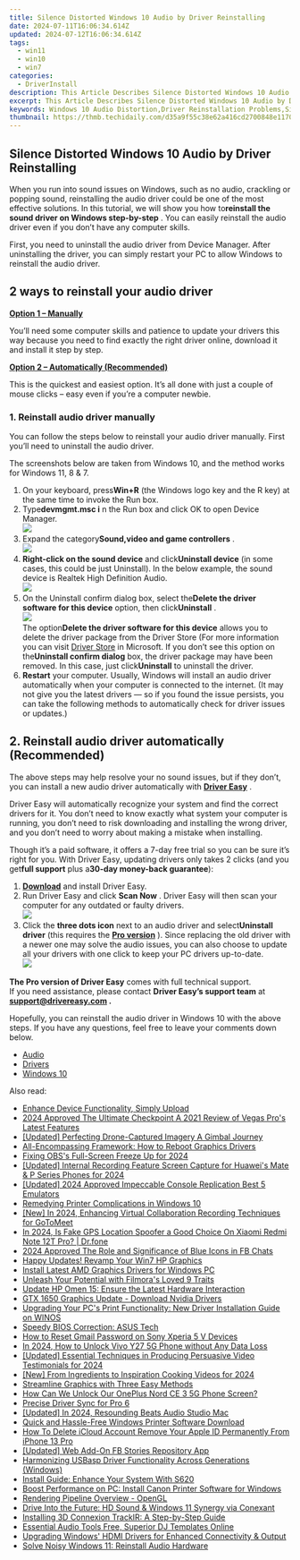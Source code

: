 ```yaml
---
title: Silence Distorted Windows 10 Audio by Driver Reinstalling
date: 2024-07-11T16:06:34.614Z
updated: 2024-07-12T16:06:34.614Z
tags:
  - win11
  - win10
  - win7
categories:
  - DriverInstall
description: This Article Describes Silence Distorted Windows 10 Audio by Driver Reinstalling
excerpt: This Article Describes Silence Distorted Windows 10 Audio by Driver Reinstalling
keywords: Windows 10 Audio Distortion,Driver Reinstallation Problems,Silence Distortion Audio Driver,Windows 10 Sound Issues,Audio Driver Fix for Windows 10,How to Improve Windows 10 Audio Quality,Windows 10 Driver Reinstall Guide
thumbnail: https://thmb.techidaily.com/d35a9f55c38e62a416cd2700848e1170978470691474c24b98c77f6805f52a33.jpg
---
```


## Silence Distorted Windows 10 Audio by Driver Reinstalling

 When you run into sound issues on Windows, such as no audio, crackling or popping sound, reinstalling the audio driver could be one of the most effective solutions. In this tutorial, we will show you how to**reinstall the sound driver on Windows step-by-step** . You can easily reinstall the audio driver even if you don’t have any computer skills.

 First, you need to uninstall the audio driver from Device Manager. After uninstalling the driver, you can simply restart your PC to allow Windows to reinstall the audio driver.

## 2 ways to reinstall your audio driver

[**Option 1 – Manually**](#method1)

 You’ll need some computer skills and patience to update your drivers this way because you need to find exactly the right driver online, download it and install it step by step.

[**Option 2 – Automatically (Recommended)**](#method2)

 This is the quickest and easiest option. It’s all done with just a couple of mouse clicks – easy even if you’re a computer newbie.

### 1\. Reinstall audio driver manually

 You can follow the steps below to reinstall your audio driver manually. First you’ll need to uninstall the audio driver.

 The screenshots below are taken from Windows 10, and the method works for Windows 11, 8 & 7.

1. On your keyboard, press**Win+R** (the Windows logo key and the R key) at the same time to invoke the Run box.
2. Type**devmgmt.msc i** n the Run box and click OK to open Device Manager.  
![](https://images.drivereasy.com/wp-content/uploads/2018/11/img_5bdffffd514aa.png)
3. Expand the category**Sound,video and game controllers** .  
![](https://images.drivereasy.com/wp-content/uploads/2018/11/img_5bdffff4272b1.jpg)
4. **Right-click on the sound device** and click**Uninstall device** (in some cases, this could be just Uninstall). In the below example, the sound device is Realtek High Definition Audio.  
![](https://images.drivereasy.com/wp-content/uploads/2018/11/img_5be0027dd7b67.jpg)
5. On the Uninstall confirm dialog box, select the**Delete the driver software for this device** option, then click**Uninstall** .  
![](https://images.drivereasy.com/wp-content/uploads/2018/11/img_5be003fba7ed5.png)  
 The option**Delete the driver software for this device** allows you to delete the driver package from the Driver Store (For more information you can visit [Driver Store](https://docs.microsoft.com/en-us/windows-hardware/drivers/install/driver-store) in Microsoft. If you don’t see this option on the**Uninstall confirm dialog** box, the driver package may have been removed. In this case, just click**Uninstall** to uninstall the driver.
6. **Restart** your computer. Usually, Windows will install an audio driver automatically when your computer is connected to the internet. (It may not give you the latest drivers — so if you found the issue persists, you can take the following methods to automatically check for driver issues or updates.)

## 2\. Reinstall audio driver automatically (Recommended)

 The above steps may help resolve your no sound issues, but if they don’t, you can install a new audio driver automatically with **[Driver Easy](https://tools.techidaily.com/drivereasy/download/)**  .

 Driver Easy will automatically recognize your system and find the correct drivers for it. You don’t need to know exactly what system your computer is running, you don’t need to risk downloading and installing the wrong driver, and you don’t need to worry about making a mistake when installing.

 Though it’s a paid software, it offers a 7-day free trial so you can be sure it’s right for you. With Driver Easy, updating drivers only takes 2 clicks (and you get**full support** plus a**30-day money-back guarantee**):

1. **[Download](https://tools.techidaily.com/drivereasy/download/)**   and install Driver Easy.
2. Run Driver Easy and click **Scan Now** . Driver Easy will then scan your computer for any outdated or faulty drivers.  
![](https://www.drivereasy.com/wp-content/uploads/2020/10/6_0_scan-now.jpg)
3. Click the **three dots icon** next to an audio driver and select**Uninstall driver** (this requires the [**Pro version**](https://tools.techidaily.com/drivereasy/download/) ). Since replacing the old driver with a newer one may solve the audio issues, you can also choose to update all your drivers with one click to keep your PC drivers up-to-date.  
![](https://www.drivereasy.com/wp-content/uploads/2018/11/audio-driver-uninstall-driver-easy.jpg)

**The Pro version of Driver Easy** comes with full technical support.  
 If you need assistance, please contact **Driver Easy’s support team** at **[support@drivereasy.com](mailto:support@drivereasy.com) .**

 Hopefully, you can reinstall the audio driver in Windows 10 with the above steps. If you have any questions, feel free to leave your comments down below.

* [Audio](https://store.drivereasy.com/order/cart.php?PRODS=4731822&QTY=1&AFFILIATE=108875)
* [Drivers](https://tools.techidaily.com/drivereasy/download/)
* [Windows 10](https://tools.techidaily.com/drivereasy/download/)

<ins class="adsbygoogle"
     style="display:block"
     data-ad-format="autorelaxed"
     data-ad-client="ca-pub-7571918770474297"
     data-ad-slot="1223367746"></ins>



<ins class="adsbygoogle"
     style="display:block"
     data-ad-client="ca-pub-7571918770474297"
     data-ad-slot="8358498916"
     data-ad-format="auto"
     data-full-width-responsive="true"></ins>



<span class="atpl-alsoreadstyle">Also read:</span>
<div><ul>
<li><a href="https://driver-install.techidaily.com/enhance-device-functionality-simply-upload/"><u>Enhance Device Functionality, Simply Upload</u></a></li>
<li><a href="https://some-skills.techidaily.com/2024-approved-the-ultimate-checkpoint-a-2021-review-of-vegas-pros-latest-features/"><u>2024 Approved  The Ultimate Checkpoint  A 2021 Review of Vegas Pro's Latest Features</u></a></li>
<li><a href="https://extra-approaches.techidaily.com/updated-perfecting-drone-captured-imagery-a-gimbal-journey/"><u>[Updated] Perfecting Drone-Captured Imagery  A Gimbal Journey</u></a></li>
<li><a href="https://driver-install.techidaily.com/all-encompassing-framework-how-to-reboot-graphics-drivers/"><u>All-Encompassing Framework: How to Reboot Graphics Drivers</u></a></li>
<li><a href="https://screen-capture.techidaily.com/fixing-obss-full-screen-freeze-up-for-2024/"><u>Fixing OBS's Full-Screen Freeze Up for 2024</u></a></li>
<li><a href="https://screen-sharing-recording.techidaily.com/updated-internal-recording-feature-screen-capture-for-huaweis-mate-and-p-series-phones-for-2024/"><u>[Updated] Internal Recording Feature  Screen Capture for Huawei's Mate & P Series Phones for 2024</u></a></li>
<li><a href="https://screen-video-capture.techidaily.com/updated-2024-approved-impeccable-console-replication-best-5-emulators/"><u>[Updated] 2024 Approved  Impeccable Console Replication  Best 5 Emulators</u></a></li>
<li><a href="https://driver-install.techidaily.com/remedying-printer-complications-in-windows-10/"><u>Remedying Printer Complications in Windows 10</u></a></li>
<li><a href="https://on-screen-recording.techidaily.com/new-in-2024-enhancing-virtual-collaboration-recording-techniques-for-gotomeet/"><u>[New] In 2024, Enhancing Virtual Collaboration  Recording Techniques for GoToMeet</u></a></li>
<li><a href="https://phone-solutions.techidaily.com/in-2024-is-fake-gps-location-spoofer-a-good-choice-on-xiaomi-redmi-note-12t-pro-drfone-by-drfone-virtual-android/"><u>In 2024, Is Fake GPS Location Spoofer a Good Choice On Xiaomi Redmi Note 12T Pro? | Dr.fone</u></a></li>
<li><a href="https://facebook-video-content.techidaily.com/2024-approved-the-role-and-significance-of-blue-icons-in-fb-chats/"><u>2024 Approved  The Role and Significance of Blue Icons in FB Chats</u></a></li>
<li><a href="https://driver-install.techidaily.com/happy-updates-revamp-your-win7-hp-graphics/"><u>Happy Updates! Revamp Your Win7 HP Graphics</u></a></li>
<li><a href="https://driver-install.techidaily.com/install-latest-amd-graphics-drivers-for-windows-pc/"><u>Install Latest AMD Graphics Drivers for Windows PC</u></a></li>
<li><a href="https://extra-information.techidaily.com/unleash-your-potential-with-filmoras-loved-9-traits/"><u>Unleash Your Potential with Filmora's Loved 9 Traits</u></a></li>
<li><a href="https://driver-install.techidaily.com/update-hp-omen-15-ensure-the-latest-hardware-interaction/"><u>Update HP Omen 15: Ensure the Latest Hardware Interaction</u></a></li>
<li><a href="https://driver-install.techidaily.com/gtx-1650-graphics-update-download-nvidia-drivers/"><u>GTX 1650 Graphics Update - Download Nvidia Drivers</u></a></li>
<li><a href="https://driver-install.techidaily.com/upgrading-your-pcs-print-functionality-new-driver-installation-guide-on-winos/"><u>Upgrading Your PC's Print Functionality: New Driver Installation Guide on WINOS</u></a></li>
<li><a href="https://driver-install.techidaily.com/speedy-bios-correction-asus-tech/"><u>Speedy BIOS Correction: ASUS Tech</u></a></li>
<li><a href="https://android-unlock.techidaily.com/how-to-reset-gmail-password-on-sony-xperia-5-v-devices-by-drfone-android/"><u>How to Reset Gmail Password on Sony Xperia 5 V Devices</u></a></li>
<li><a href="https://android-unlock.techidaily.com/in-2024-how-to-unlock-vivo-y27-5g-phone-without-any-data-loss-by-drfone-android/"><u>In 2024, How to Unlock Vivo Y27 5G Phone without Any Data Loss</u></a></li>
<li><a href="https://fox-http.techidaily.com/updated-essential-techniques-in-producing-persuasive-video-testimonials-for-2024/"><u>[Updated] Essential Techniques in Producing Persuasive Video Testimonials for 2024</u></a></li>
<li><a href="https://eaxpv-info.techidaily.com/new-from-ingredients-to-inspiration-cooking-videos-for-2024/"><u>[New] From Ingredients to Inspiration  Cooking Videos for 2024</u></a></li>
<li><a href="https://driver-install.techidaily.com/streamline-graphics-with-three-easy-methods/"><u>Streamline Graphics with Three Easy Methods</u></a></li>
<li><a href="https://easy-unlock-android.techidaily.com/how-can-we-unlock-our-oneplus-nord-ce-3-5g-phone-screen-by-drfone-android/"><u>How Can We Unlock Our OnePlus Nord CE 3 5G Phone Screen?</u></a></li>
<li><a href="https://driver-install.techidaily.com/precise-driver-sync-for-pro-6/"><u>Precise Driver Sync for Pro 6</u></a></li>
<li><a href="https://screen-activity-recording.techidaily.com/updated-in-2024-resounding-beats-audio-studio-mac/"><u>[Updated] In 2024, Resounding Beats  Audio Studio Mac</u></a></li>
<li><a href="https://driver-install.techidaily.com/quick-and-hassle-free-windows-printer-software-download/"><u>Quick and Hassle-Free Windows Printer Software Download</u></a></li>
<li><a href="https://apple-account.techidaily.com/how-to-delete-icloud-account-remove-your-apple-id-permanently-from-iphone-13-pro-by-drfone-ios/"><u>How To Delete iCloud Account Remove Your Apple ID Permanently From iPhone 13 Pro</u></a></li>
<li><a href="https://facebook-video-recording.techidaily.com/updated-web-add-on-fb-stories-repository-app/"><u>[Updated] Web Add-On  FB Stories Repository App</u></a></li>
<li><a href="https://driver-install.techidaily.com/harmonizing-usbasp-driver-functionality-across-generations-windows/"><u>Harmonizing USBasp Driver Functionality Across Generations (Windows)</u></a></li>
<li><a href="https://driver-install.techidaily.com/install-guide-enhance-your-system-with-s620/"><u>Install Guide: Enhance Your System With S620</u></a></li>
<li><a href="https://driver-install.techidaily.com/boost-performance-on-pc-install-canon-printer-software-for-windows/"><u>Boost Performance on PC: Install Canon Printer Software for Windows</u></a></li>
<li><a href="https://driver-install.techidaily.com/rendering-pipeline-overview-opengl/"><u>Rendering Pipeline Overview - OpenGL</u></a></li>
<li><a href="https://driver-install.techidaily.com/drive-into-the-future-hd-sound-and-windows-11-synergy-via-conexant/"><u>Drive Into the Future: HD Sound & Windows 11 Synergy via Conexant</u></a></li>
<li><a href="https://driver-install.techidaily.com/installing-3d-connexion-trackir-a-step-by-step-guide/"><u>Installing 3D Connexion TrackIR: A Step-by-Step Guide</u></a></li>
<li><a href="https://youtube-clips.techidaily.com/essential-audio-tools-free-superior-dj-templates-online/"><u>Essential Audio Tools  Free, Superior DJ Templates Online</u></a></li>
<li><a href="https://driver-install.techidaily.com/upgrading-windows-hdmi-drivers-for-enhanced-connectivity-and-output/"><u>Upgrading Windows' HDMI Drivers for Enhanced Connectivity & Output</u></a></li>
<li><a href="https://driver-install.techidaily.com/solve-noisy-windows-11-reinstall-audio-hardware/"><u>Solve Noisy Windows 11: Reinstall Audio Hardware</u></a></li>
</ul></div>

